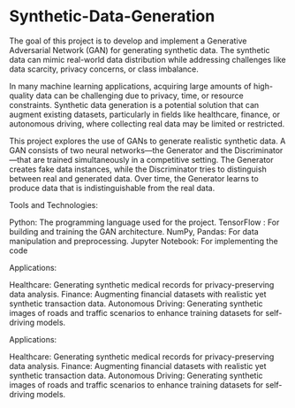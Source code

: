 # Synthetic-Data-Generation
The goal of this project is to develop and implement a Generative Adversarial Network (GAN) for generating synthetic data. The synthetic data can mimic real-world data distribution while addressing challenges like data scarcity, privacy concerns, or class imbalance.

In many machine learning applications, acquiring large amounts of high-quality data can be challenging due to privacy, time, or resource constraints. Synthetic data generation is a potential solution that can augment existing datasets, particularly in fields like healthcare, finance, or autonomous driving, where collecting real data may be limited or restricted.

This project explores the use of GANs to generate realistic synthetic data. A GAN consists of two neural networks—the Generator and the Discriminator—that are trained simultaneously in a competitive setting. The Generator creates fake data instances, while the Discriminator tries to distinguish between real and generated data. Over time, the Generator learns to produce data that is indistinguishable from the real data.


Tools and Technologies:

Python: The programming language used for the project.
TensorFlow : For building and training the GAN architecture.
NumPy, Pandas: For data manipulation and preprocessing.
Jupyter Notebook: For implementing the code 

Applications:

Healthcare: Generating synthetic medical records for privacy-preserving data analysis.
Finance: Augmenting financial datasets with realistic yet synthetic transaction data.
Autonomous Driving: Generating synthetic images of roads and traffic scenarios to enhance training datasets for self-driving models.

Applications:

Healthcare: Generating synthetic medical records for privacy-preserving data analysis.
Finance: Augmenting financial datasets with realistic yet synthetic transaction data.
Autonomous Driving: Generating synthetic images of roads and traffic scenarios to enhance training datasets for self-driving models.
